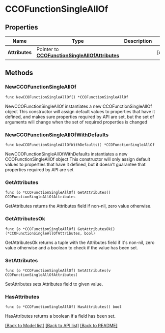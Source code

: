 # CCOFunctionSingleAllOf

## Properties

Name | Type | Description | Notes
------------ | ------------- | ------------- | -------------
**Attributes** | Pointer to [**CCOFunctionSingleAllOfAttributes**](CCOFunctionSingleAllOfAttributes.md) |  | [optional] 

## Methods

### NewCCOFunctionSingleAllOf

`func NewCCOFunctionSingleAllOf() *CCOFunctionSingleAllOf`

NewCCOFunctionSingleAllOf instantiates a new CCOFunctionSingleAllOf object
This constructor will assign default values to properties that have it defined,
and makes sure properties required by API are set, but the set of arguments
will change when the set of required properties is changed

### NewCCOFunctionSingleAllOfWithDefaults

`func NewCCOFunctionSingleAllOfWithDefaults() *CCOFunctionSingleAllOf`

NewCCOFunctionSingleAllOfWithDefaults instantiates a new CCOFunctionSingleAllOf object
This constructor will only assign default values to properties that have it defined,
but it doesn't guarantee that properties required by API are set

### GetAttributes

`func (o *CCOFunctionSingleAllOf) GetAttributes() CCOFunctionSingleAllOfAttributes`

GetAttributes returns the Attributes field if non-nil, zero value otherwise.

### GetAttributesOk

`func (o *CCOFunctionSingleAllOf) GetAttributesOk() (*CCOFunctionSingleAllOfAttributes, bool)`

GetAttributesOk returns a tuple with the Attributes field if it's non-nil, zero value otherwise
and a boolean to check if the value has been set.

### SetAttributes

`func (o *CCOFunctionSingleAllOf) SetAttributes(v CCOFunctionSingleAllOfAttributes)`

SetAttributes sets Attributes field to given value.

### HasAttributes

`func (o *CCOFunctionSingleAllOf) HasAttributes() bool`

HasAttributes returns a boolean if a field has been set.


[[Back to Model list]](../README.md#documentation-for-models) [[Back to API list]](../README.md#documentation-for-api-endpoints) [[Back to README]](../README.md)


